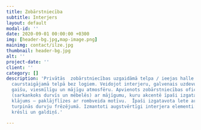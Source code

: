 ```yaml
---
title: Zobārstniecība
subtitle: Interjers
layout: default
modal-id: ''
date: 2020-09-01 00:00:00 +0300
img: [header-bg.jpg,map-image.png]
mainimg: contact/ilze.jpg
thumbnail: header-bg.jpg
alt: ''
project-date: ''
client: ''
category: []
description: 'Privātās  zobārstniecības uzgaidāmā telpa / ieejas halle (49.7 m2 )  atrodas
  caurstaigājamā telpā bez logiem. Veidojot interjeru, galvenais uzdevums bija panākt
  gaišu, viesmīlīgu un mājīgu atmosfēru. Apvienots zobārstniecības oficiālais stils
  (sarkankoks durvīs un mēbelēs) ar mājīgumu, kuru akcentē īpaši izgatavots grīdas
  klājums – paklājflīzes ar rombveida motīvu.  Īpaši izgatavota lete ar romba motīviem,
  turpinās durvju frēzējumā. Izmantoti augstvērtīgi interjera elementi: Softline atpūtas
  krēsli un galdiņš.'

---
```

